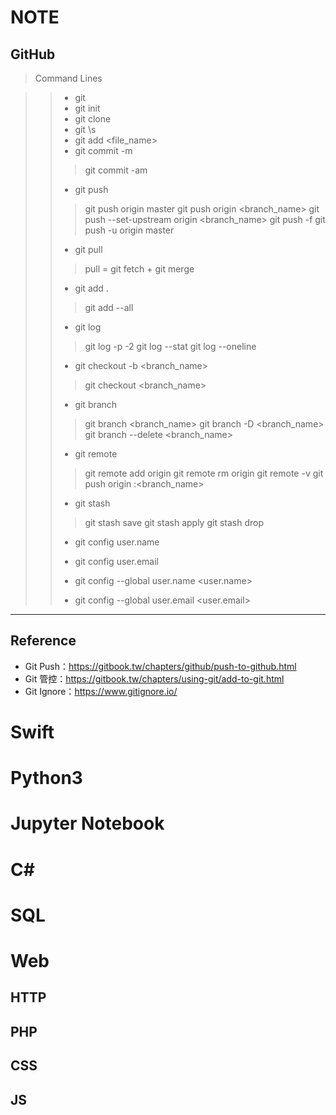 # NOTE

## GitHub
> Command Lines

>> + git 
>> + git init
>> + git clone <https>
>> + git \s
>> + git add <file_name>
>> + git commit -m <commit>
>> > git commit -am <commit>
>> + git push
>> > git push origin master
>> > git push origin <branch_name>
>> > git push --set-upstream origin <branch_name>
>> > git push -f
>> > git push -u origin master
>> + git pull
>> > pull = git fetch + git merge
>> + git add .
>> > git add --all
>> + git log
>> > git log -p -2
>> > git log --stat
>> > git log --oneline
>> + git checkout -b <branch_name>
>> > git checkout <branch_name>
>> + git branch
>> > git branch <branch_name>
>> > git branch -D <branch_name>
>> > git branch --delete <branch_name> <br/>
>> 
>> + git remote
>> > git remote add origin
>> > git remote rm origin
>> > git remote -v
>> > git push origin :<branch_name>
>> 
>> + git stash
>> > git stash save
>> > git stash apply
>> > git stash drop
>> 
>> + git config user.name
>> + git config user.email
>> 
>> + git config --global user.name <user.name>
>> + git config --global user.email <user.email>

----
## Reference
+ Git Push：https://gitbook.tw/chapters/github/push-to-github.html
+ Git 管控：https://gitbook.tw/chapters/using-git/add-to-git.html
+ Git Ignore：https://www.gitignore.io/




# Swift
# Python3
# Jupyter Notebook
# C\#
# SQL
# Web
## HTTP
## PHP
## CSS
## JS
